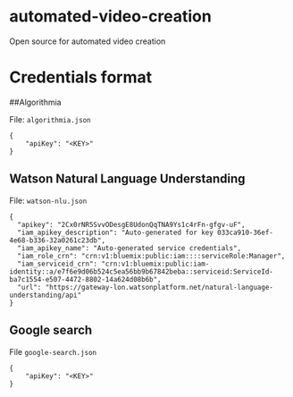 # automated-video-creation
Open source for automated video creation

# Credentials format

##Algorithmia

File: `algorithmia.json`

```
{
    "apiKey": "<KEY>"
}
```

## Watson Natural Language Understanding

File: `watson-nlu.json`

```
{
  "apikey": "2Cx0rNR5SvvODesgE8UdonQqTNA9Ys1c4rFn-gfgv-uF",
  "iam_apikey_description": "Auto-generated for key 033ca910-36ef-4e68-b336-32a0261c23db",
  "iam_apikey_name": "Auto-generated service credentials",
  "iam_role_crn": "crn:v1:bluemix:public:iam::::serviceRole:Manager",
  "iam_serviceid_crn": "crn:v1:bluemix:public:iam-identity::a/e7f6e9d06b524c5ea56bb9b67842beba::serviceid:ServiceId-ba7c1554-e507-4472-8802-14a624d08b6b",
  "url": "https://gateway-lon.watsonplatform.net/natural-language-understanding/api"
}
```

## Google search

File `google-search.json`

```
{
    "apiKey": "<KEY>"
}
```